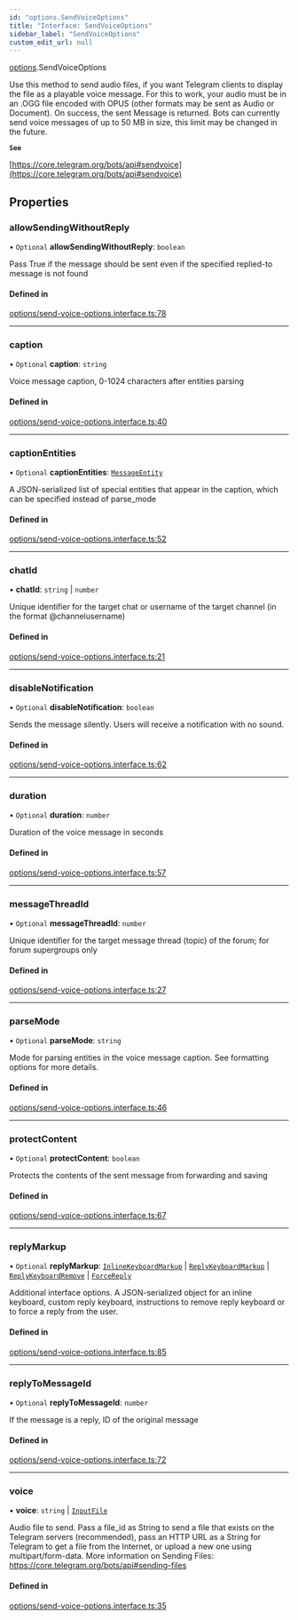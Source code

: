 ```yaml
---
id: "options.SendVoiceOptions"
title: "Interface: SendVoiceOptions"
sidebar_label: "SendVoiceOptions"
custom_edit_url: null
---
```


[options](../modules/options.md).SendVoiceOptions

Use this method to send audio files, if you want Telegram clients to display the
file as a playable voice message. For this to work, your audio must be in an
.OGG file encoded with OPUS (other formats may be sent as Audio or Document). On
success, the sent Message is returned. Bots can currently send voice messages of
up to 50 MB in size, this limit may be changed in the future.

**`See`**

[https://core.telegram.org/bots/api#sendvoice](https://core.telegram.org/bots/api#sendvoice)

## Properties

### allowSendingWithoutReply

• `Optional` **allowSendingWithoutReply**: `boolean`

Pass True if the message should be sent even if the specified replied-to message
is not found

#### Defined in

[options/send-voice-options.interface.ts:78](https://github.com/DeityLamb/telegramjs/blob/32b4cca/packages/common/lib/interfaces/options/send-voice-options.interface.ts#L78)

___

### caption

• `Optional` **caption**: `string`

Voice message caption, 0-1024 characters after entities parsing

#### Defined in

[options/send-voice-options.interface.ts:40](https://github.com/DeityLamb/telegramjs/blob/32b4cca/packages/common/lib/interfaces/options/send-voice-options.interface.ts#L40)

___

### captionEntities

• `Optional` **captionEntities**: [`MessageEntity`](types.MessageEntity.md)

A JSON-serialized list of special entities that appear in the caption, which can
be specified instead of parse_mode

#### Defined in

[options/send-voice-options.interface.ts:52](https://github.com/DeityLamb/telegramjs/blob/32b4cca/packages/common/lib/interfaces/options/send-voice-options.interface.ts#L52)

___

### chatId

• **chatId**: `string` \| `number`

Unique identifier for the target chat or username of the target channel (in the
format @channelusername)

#### Defined in

[options/send-voice-options.interface.ts:21](https://github.com/DeityLamb/telegramjs/blob/32b4cca/packages/common/lib/interfaces/options/send-voice-options.interface.ts#L21)

___

### disableNotification

• `Optional` **disableNotification**: `boolean`

Sends the message silently. Users will receive a notification with no sound.

#### Defined in

[options/send-voice-options.interface.ts:62](https://github.com/DeityLamb/telegramjs/blob/32b4cca/packages/common/lib/interfaces/options/send-voice-options.interface.ts#L62)

___

### duration

• `Optional` **duration**: `number`

Duration of the voice message in seconds

#### Defined in

[options/send-voice-options.interface.ts:57](https://github.com/DeityLamb/telegramjs/blob/32b4cca/packages/common/lib/interfaces/options/send-voice-options.interface.ts#L57)

___

### messageThreadId

• `Optional` **messageThreadId**: `number`

Unique identifier for the target message thread (topic) of the forum; for forum
supergroups only

#### Defined in

[options/send-voice-options.interface.ts:27](https://github.com/DeityLamb/telegramjs/blob/32b4cca/packages/common/lib/interfaces/options/send-voice-options.interface.ts#L27)

___

### parseMode

• `Optional` **parseMode**: `string`

Mode for parsing entities in the voice message caption. See formatting options
for more details.

#### Defined in

[options/send-voice-options.interface.ts:46](https://github.com/DeityLamb/telegramjs/blob/32b4cca/packages/common/lib/interfaces/options/send-voice-options.interface.ts#L46)

___

### protectContent

• `Optional` **protectContent**: `boolean`

Protects the contents of the sent message from forwarding and saving

#### Defined in

[options/send-voice-options.interface.ts:67](https://github.com/DeityLamb/telegramjs/blob/32b4cca/packages/common/lib/interfaces/options/send-voice-options.interface.ts#L67)

___

### replyMarkup

• `Optional` **replyMarkup**: [`InlineKeyboardMarkup`](types.InlineKeyboardMarkup.md) \| [`ReplyKeyboardMarkup`](types.ReplyKeyboardMarkup.md) \| [`ReplyKeyboardRemove`](types.ReplyKeyboardRemove.md) \| [`ForceReply`](types.ForceReply.md)

Additional interface options. A JSON-serialized object for an inline keyboard,
custom reply keyboard, instructions to remove reply keyboard or to force a reply
from the user.

#### Defined in

[options/send-voice-options.interface.ts:85](https://github.com/DeityLamb/telegramjs/blob/32b4cca/packages/common/lib/interfaces/options/send-voice-options.interface.ts#L85)

___

### replyToMessageId

• `Optional` **replyToMessageId**: `number`

If the message is a reply, ID of the original message

#### Defined in

[options/send-voice-options.interface.ts:72](https://github.com/DeityLamb/telegramjs/blob/32b4cca/packages/common/lib/interfaces/options/send-voice-options.interface.ts#L72)

___

### voice

• **voice**: `string` \| [`InputFile`](types.InputFile.md)

Audio file to send. Pass a file_id as String to send a file that exists on the
Telegram servers (recommended), pass an HTTP URL as a String for Telegram to get
a file from the Internet, or upload a new one using multipart/form-data. More
information on Sending Files: https://core.telegram.org/bots/api#sending-files

#### Defined in

[options/send-voice-options.interface.ts:35](https://github.com/DeityLamb/telegramjs/blob/32b4cca/packages/common/lib/interfaces/options/send-voice-options.interface.ts#L35)
